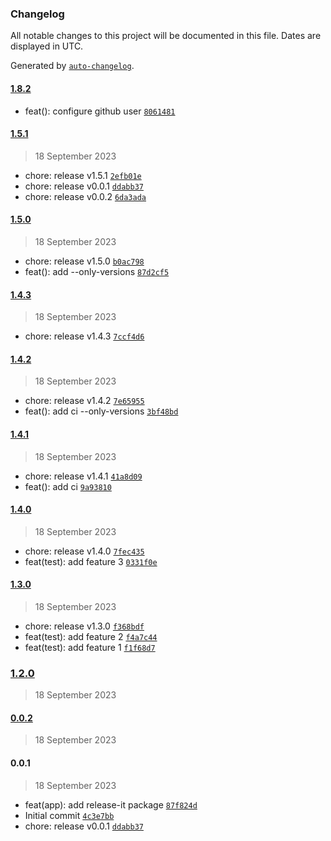 ### Changelog

All notable changes to this project will be documented in this file. Dates are displayed in UTC.

Generated by [`auto-changelog`](https://github.com/CookPete/auto-changelog).

#### [1.8.2](https://github.com/ahmed-khateeb/versioning/compare/1.5.1...1.8.2)

- feat(): configure github user [`8061481`](https://github.com/ahmed-khateeb/versioning/commit/8061481f3ba9f4b766a0d1e252aff103d550c1d6)

#### [1.5.1](https://github.com/ahmed-khateeb/versioning/compare/1.5.0...1.5.1)

> 18 September 2023

- chore: release v1.5.1 [`2efb01e`](https://github.com/ahmed-khateeb/versioning/commit/2efb01edb898a0219c7a1fd33b406bd00b31b561)
- chore: release v0.0.1 [`ddabb37`](https://github.com/ahmed-khateeb/versioning/commit/ddabb37980bb1c05691002607ab913125ec4a5ca)
- chore: release v0.0.2 [`6da3ada`](https://github.com/ahmed-khateeb/versioning/commit/6da3ada6557db6efb86c5d1304ea7d7e3ba91576)

#### [1.5.0](https://github.com/ahmed-khateeb/versioning/compare/1.4.3...1.5.0)

> 18 September 2023

- chore: release v1.5.0 [`b0ac798`](https://github.com/ahmed-khateeb/versioning/commit/b0ac798b1c2205810fe3b6cc8605fb0933c720c8)
- feat(): add --only-versions [`87d2cf5`](https://github.com/ahmed-khateeb/versioning/commit/87d2cf5ed9500cae1eef33aa1fd209519e23cba4)

#### [1.4.3](https://github.com/ahmed-khateeb/versioning/compare/1.4.2...1.4.3)

> 18 September 2023

- chore: release v1.4.3 [`7ccf4d6`](https://github.com/ahmed-khateeb/versioning/commit/7ccf4d60165e29fd6e99af2f669c5f90ac1d9060)

#### [1.4.2](https://github.com/ahmed-khateeb/versioning/compare/1.4.1...1.4.2)

> 18 September 2023

- chore: release v1.4.2 [`7e65955`](https://github.com/ahmed-khateeb/versioning/commit/7e65955f3ac635ec9a2241069b81dfe8861c05b8)
- feat(): add ci --only-versions [`3bf48bd`](https://github.com/ahmed-khateeb/versioning/commit/3bf48bd143c832305a15fb5147c938c367ebb057)

#### [1.4.1](https://github.com/ahmed-khateeb/versioning/compare/1.4.0...1.4.1)

> 18 September 2023

- chore: release v1.4.1 [`41a8d09`](https://github.com/ahmed-khateeb/versioning/commit/41a8d09078b7d2586a60f5f34d8c1d32fbdfc22e)
- feat(): add ci [`9a93810`](https://github.com/ahmed-khateeb/versioning/commit/9a93810487e553aa1634c92b98737e5b9bab42ac)

#### [1.4.0](https://github.com/ahmed-khateeb/versioning/compare/1.3.0...1.4.0)

> 18 September 2023

- chore: release v1.4.0 [`7fec435`](https://github.com/ahmed-khateeb/versioning/commit/7fec4353a7c6fcf76e9e033b6a25a40eac0b7e33)
- feat(test): add feature 3 [`0331f0e`](https://github.com/ahmed-khateeb/versioning/commit/0331f0e8e3639403a58fec95e578bcb6c8a38dea)

#### [1.3.0](https://github.com/ahmed-khateeb/versioning/compare/1.2.0...1.3.0)

> 18 September 2023

- chore: release v1.3.0 [`f368bdf`](https://github.com/ahmed-khateeb/versioning/commit/f368bdf621de12042d6c3e47b7332265497e8143)
- feat(test): add feature 2 [`f4a7c44`](https://github.com/ahmed-khateeb/versioning/commit/f4a7c44ed21fb471430fd13e7259fa7f63774280)
- feat(test): add feature 1 [`f1f68d7`](https://github.com/ahmed-khateeb/versioning/commit/f1f68d77717684acd12f585ff2cfd6bc91c265a3)

### [1.2.0](https://github.com/ahmed-khateeb/versioning/compare/0.0.2...1.2.0)

> 18 September 2023

#### [0.0.2](https://github.com/ahmed-khateeb/versioning/compare/0.0.1...0.0.2)

> 18 September 2023

#### 0.0.1

> 18 September 2023

- feat(app): add release-it package [`87f824d`](https://github.com/ahmed-khateeb/versioning/commit/87f824d9ef07dcbd0ef900a012253bbb85e27dfb)
- Initial commit [`4c3e7bb`](https://github.com/ahmed-khateeb/versioning/commit/4c3e7bbfe02847ca6ee762e99603175fcaf5ed84)
- chore: release v0.0.1 [`ddabb37`](https://github.com/ahmed-khateeb/versioning/commit/ddabb37980bb1c05691002607ab913125ec4a5ca)
